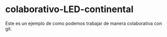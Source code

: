 # colaborativo-LED-continental

Este es un ejemplo de como podemos trabajar de manera colaborativa con git.
